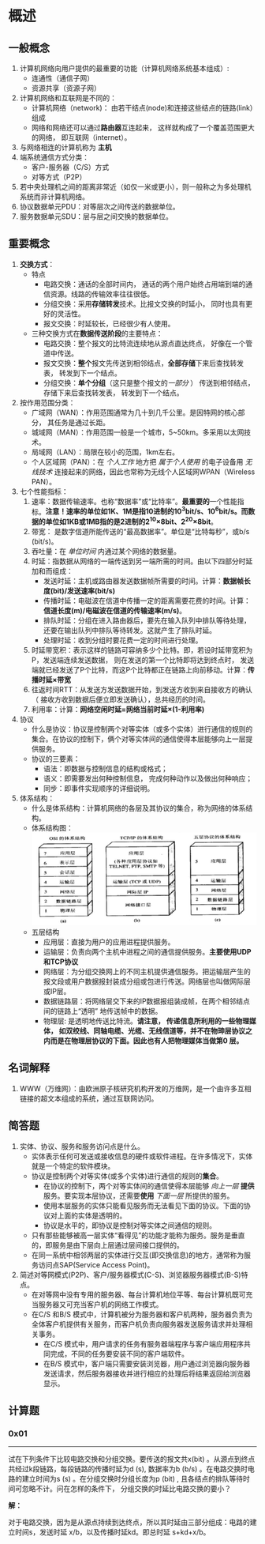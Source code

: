 # 概述

## 一般概念

1. 计算机网络向用户提供的最重要的功能（计算机网络系统基本组成）: 
    * 连通性（通信子网）
    * 资源共享（资源子网）
1. 计算机网络和互联网是不同的：
    * 计算机网络（network)： 由若干结点(node)和连接这些结点的链路(link）组成
    * 网络和网络还可以通过**路由器**互连起来， 这样就构成了一个覆盖范围更大的网络， 即互联网（internet）。
1. 与网络相连的计算机称为 **主机**
1. 端系统通信方式分类：
    * 客户-服务器（C/S）方式
    * 对等方式（P2P）
1. 若中央处理机之间的距离非常近（如仅一米或更小），则一般称之为多处理机系统而非计算机网络。
1. 协议数据单元PDU：对等层次之间传送的数据单位。
1. 服务数据单元SDU：层与层之间交换的数据单位。

## 重要概念

1. **交换方式**：
    * 特点
        * 电路交换：通话的全部时间内， 通话的两个用户始终占用端到端的通信资源。线路的传输效率往往很低。
        * 分组交换：采用**存储转发**技术。比报文交换的时延小， 同时也具有更好的灵活性。
        * 报文交换：时延较长，已经很少有人使用。
    * 三种交换方式在**数据传送阶段**的主要特点：
        * 电路交换：整个报文的比特流连续地从源点直达终点， 好像在一个管道中传送。
        * 报文交换：**整个**报文先传送到相邻结点，**全部存储**下来后查找转发表， 转发到下一个结点。
        * 分组交换：**单个分组**（这只是整个报文的*一部分* ） 传送到相邻结点， 存储下来后查找转发表， 转发到下一个结点。
1. 按作用范围分类：
    * 广域网（WAN）：作用范围通常为几十到几千公里。是因特网的核心部分， 其任务是通过长距。
    * 城域网（MAN）：作用范围一般是一个城市，5~50km。多采用以太网技术。
    * 局域网（LAN）：局限在较小的范围，1km左右。
    * 个人区域网（PAN）：在 *个人工作* 地方把 *属于个人使用* 的电子设备用 *无线技术* 连接起来的网络，因此也常称为无线个人区域网WPAN（Wireless PAN）。
1. 七个性能指标：
    1. 速率：数据传输速率。也称“数据率”或“比特率”。**最重要的**一个性能指标。**注意！速率的单位如1K、1M是指10进制的10<sup>3</sup>bit/s、10<sup>6</sup>bit/s。而数据的单位如1KB或1MB指的是2进制的2<sup>10</sup>×8bit、2<sup>20</sup>×8bit**。
    1. 带宽： 是数字信道所能传送的“最高数据率”。单位是“比特每秒”，或b/s (bit/s)。
    1. 吞吐量：在 *单位时间* 内通过某个网络的数据量。
    1. 时延：指数据从网络的一端传送到另一端所需的时间。由以下四部分时延加和而组成：
        * 发送时延：主机或路由器发送数据帧所需要的时间。计算：**数据帧长度(bit)/发送速率(bit/s)**
        * 传播时延：电磁波在信道中传播一定的距离需要花费的时间。计算：**信道长度(m)/电磁波在信道的传输速率(m/s)**。
        * 排队时延：分组在进入路由器后，要先在输入队列中排队等待处理，还要在输出队列中排队等待转发。这就产生了排队时延。
        * 处理时延：收到分组时要花费一定的时间进行处理。
    1. 时延带宽积：表示这样的链路可容纳多少个比特。即，若设时延带宽积为P，发送端连续发送数据， 则在发送的第一个比特即将达到终点时， 发送端就已经发送了P个比特，而这P个比特都正在链路上向前移动。计算：**传播时延×带宽**
    1. 往返时间RTT：从发送方发送数据开始，到发送方收到来自接收方的确认（ 接收方收到数据后便立即发送确认），总共经历的时间。
    1. 利用率：计算：**网络空闲时延=网络当前时延×(1-利用率)**
1. 协议
    * 什么是协议：协议是控制两个对等实体（或多个实体）进行通信的规则的集合。在协议的控制下，俩个对等实体间的通信使得本层能够向上一层提供服务。
    * 协议的三要素：
        * 语法：即数据与控制信息的结构或格式；
        * 语义：即需要发出何种控制信息， 完成何种动作以及做出何种响应；
        * 同步：即事件实现顺序的详细说明。
1. 体系结构：
    * 什么是体系结构：计算机网络的各层及其协议的集合，称为网络的体系结构。
    * 体系结构图：
![计算机体系结构图](arch.png)
    * 五层结构
        * 应用层：直接为用户的应用进程提供服务。
        * 运输层：负责向两个主机中进程之间的通信提供服务。**主要使用UDP和TCP协议**
        * 网络层：为分组交换网上的不同主机提供通信服务。把运输层产生的报文段或用户数据报封装成分组或包进行传送。网络层也叫做网际层或IP层。
        * 数据链路层：将网络层交下来的IP数据报组装成帧，在两个相邻结点间的链路上“透明” 地传送帧中的数据。
        * 物理层: 是透明地传送比特流。**请注意， 传递信息所利用的一些物理媒体， 如双绞线、同轴电缆、光缆、无线信道等，并不在物珅层协议之内而是在物理层协议的下面。因此也有人把物理媒体当做第0 层。**

## 名词解释

1. WWW（万维网）：由欧洲原子核研究机构开发的万维网，是一个由许多互相链接的超文本组成的系统，通过互联网访问。

## 简答题

1. 实体、协议、服务和服务访问点是什么。
    * 实体表示任何可发送或接收信息的硬件或软件进程。在许多情况下，实体就是一个特定的软件模块。
    * 协议是控制两个对等实体(或多个实体)进行通信的规则的**集合**。
        * 在协议的控制下，两个对等实体间的通信使得本层能够 *向上一层* **提供**服务。要实现本层协议，还需要**使用** *下面一层* 所提供的服务。
        * 使用本层服务的实体只能看见服务而无法看见下面的协议。下面的协议对上面的实体是透明的。
        * 协议是水平的，即协议是控制对等实体之间通信的规则。
    * 只有那些能够被高一层实体“看得见”的功能才能称为服务。服务是垂直的，即服务是由下层向上层通过层间接口提供的。
    * 在同一系统中相邻两层的实体进行交互(即交换信息)的地方，通常称为服务访问点SAP(Service Access Point)。
1. 简述对等网模式(P2P)、客户/服务器模式(C-S)、浏览器服务器模式(B-S)特点。
    * 在对等网中没有专用的服务器、每台计算机地位平等、每台计算机既可充当服务器又可充当客户机的网络工作模式。
    * 在C/S 和B/S 模式中，计算机被分为服务器和客户机两种，服务器负责为全体客户机提供有关服务，而客户机负责向服务器发送服务请求并处理相关事务。
        * 在C/S 模式中，用户请求的任务有服务器端程序与客户端应用程序共同完成，不同的任务要安装不同的客户端软件。
        * 在B/S 模式中，客户端只需要安装浏览器，用户通过浏览器向服务器发送请求，然后服务器接收并进行相应的处理后将结果返回给浏览器显示。

## 计算题

### 0x01
---

试在下列条件下比较电路交换和分组交换。要传送的报文共x(bit) 。从源点到终点共经过k段链路，每段链路的传播时延为d (s), 数据率为b (b/s) 。在电路交换时电路的建立时间为s (s) 。在分组交换时分组长度为p (bit) , 且各结点的排队等待时间可忽略不计。问在怎样的条件下， 分组交换的时延比电路交换的要小？

**解：**

对于电路交换，因为是从源点持续到达终点，所以其时延由三部分组成：电路的建立时间s，发送时延 x/b，以及传播时延kd。即总时延 s+kd+x/b。
